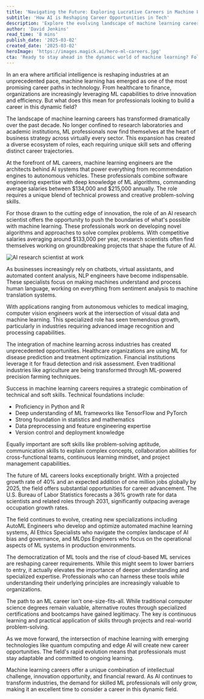 ```yaml
---
title: 'Navigating the Future: Exploring Lucrative Careers in Machine Learning'
subtitle: 'How AI is Reshaping Career Opportunities in Tech'
description: 'Explore the evolving landscape of machine learning careers, from traditional roles to emerging specializations. Learn about the technical and soft skills needed for success, salary expectations, and growth projections in this rapidly expanding field.'
author: 'David Jenkins'
read_time: '8 mins'
publish_date: '2025-03-02'
created_date: '2025-03-02'
heroImage: 'https://images.magick.ai/hero-ml-careers.jpg'
cta: 'Ready to stay ahead in the dynamic world of machine learning? Follow us on LinkedIn for daily insights, career opportunities, and expert perspectives on the future of AI technology.'
---
```


In an era where artificial intelligence is reshaping industries at an unprecedented pace, machine learning has emerged as one of the most promising career paths in technology. From healthcare to finance, organizations are increasingly leveraging ML capabilities to drive innovation and efficiency. But what does this mean for professionals looking to build a career in this dynamic field?

The landscape of machine learning careers has transformed dramatically over the past decade. No longer confined to research laboratories and academic institutions, ML professionals now find themselves at the heart of business strategy across virtually every sector. This expansion has created a diverse ecosystem of roles, each requiring unique skill sets and offering distinct career trajectories.

At the forefront of ML careers, machine learning engineers are the architects behind AI systems that power everything from recommendation engines to autonomous vehicles. These professionals combine software engineering expertise with deep knowledge of ML algorithms, commanding average salaries between $134,000 and $215,000 annually. The role requires a unique blend of technical prowess and creative problem-solving skills.

For those drawn to the cutting edge of innovation, the role of an AI research scientist offers the opportunity to push the boundaries of what's possible with machine learning. These professionals work on developing novel algorithms and approaches to solve complex problems. With competitive salaries averaging around $133,000 per year, research scientists often find themselves working on groundbreaking projects that shape the future of AI.

![AI research scientist at work](https://images.magick.ai/ai-research-scientist.jpg)

As businesses increasingly rely on chatbots, virtual assistants, and automated content analysis, NLP engineers have become indispensable. These specialists focus on making machines understand and process human language, working on everything from sentiment analysis to machine translation systems.

With applications ranging from autonomous vehicles to medical imaging, computer vision engineers work at the intersection of visual data and machine learning. This specialized role has seen tremendous growth, particularly in industries requiring advanced image recognition and processing capabilities.

The integration of machine learning across industries has created unprecedented opportunities. Healthcare organizations are using ML for disease prediction and treatment optimization. Financial institutions leverage it for fraud detection and risk assessment. Even traditional industries like agriculture are being transformed through ML-powered precision farming techniques.

Success in machine learning careers requires a strategic combination of technical and soft skills. Technical foundations include:

- Proficiency in Python and R
- Deep understanding of ML frameworks like TensorFlow and PyTorch
- Strong foundation in statistics and mathematics
- Data preprocessing and feature engineering expertise
- Version control and deployment knowledge

Equally important are soft skills like problem-solving aptitude, communication skills to explain complex concepts, collaboration abilities for cross-functional teams, continuous learning mindset, and project management capabilities.

The future of ML careers looks exceptionally bright. With a projected growth rate of 40% and an expected addition of one million jobs globally by 2025, the field offers substantial opportunities for career advancement. The U.S. Bureau of Labor Statistics forecasts a 36% growth rate for data scientists and related roles through 2031, significantly outpacing average occupation growth rates.

The field continues to evolve, creating new specializations including AutoML Engineers who develop and optimize automated machine learning systems, AI Ethics Specialists who navigate the complex landscape of AI bias and governance, and MLOps Engineers who focus on the operational aspects of ML systems in production environments.

The democratization of ML tools and the rise of cloud-based ML services are reshaping career requirements. While this might seem to lower barriers to entry, it actually elevates the importance of deeper understanding and specialized expertise. Professionals who can harness these tools while understanding their underlying principles are increasingly valuable to organizations.

The path to an ML career isn't one-size-fits-all. While traditional computer science degrees remain valuable, alternative routes through specialized certifications and bootcamps have gained legitimacy. The key is continuous learning and practical application of skills through projects and real-world problem-solving.

As we move forward, the intersection of machine learning with emerging technologies like quantum computing and edge AI will create new career opportunities. The field's rapid evolution means that professionals must stay adaptable and committed to ongoing learning.

Machine learning careers offer a unique combination of intellectual challenge, innovation opportunity, and financial reward. As AI continues to transform industries, the demand for skilled ML professionals will only grow, making it an excellent time to consider a career in this dynamic field.